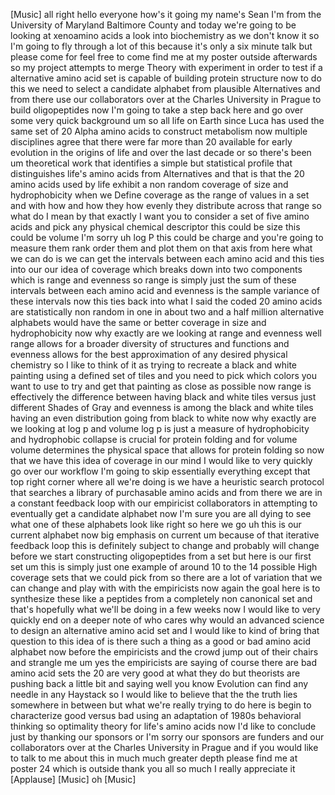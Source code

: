 [Music] all right hello everyone how's it going my name's Sean I'm from the University of Maryland Baltimore County and today we're going to be looking at xenoamino acids a look into biochemistry as we don't know it so I'm going to fly through a lot of this because it's only a six minute talk but please come for feel free to come find me at my poster outside afterwards so my project attempts to merge Theory with experiment in order to test if a alternative amino acid set is capable of building protein structure now to do this we need to select a candidate alphabet from plausible Alternatives and from there use our collaborators over at the Charles University in Prague to build oligopeptides now I'm going to take a step back here and go over some very quick background um so all life on Earth since Luca has used the same set of 20 Alpha amino acids to construct metabolism now multiple disciplines agree that there were far more than 20 available for early evolution in the origins of life and over the last decade or so there's been um theoretical work that identifies a simple but statistical profile that distinguishes life's amino acids from Alternatives and that is that the 20 amino acids used by life exhibit a non random coverage of size and hydrophobicity when we Define coverage as the range of values in a set and with how and how they how evenly they distribute across that range so what do I mean by that exactly I want you to consider a set of five amino acids and pick any physical chemical descriptor this could be size this could be volume I'm sorry uh log P this could be charge and you're going to measure them rank order them and plot them on that axis from here what we can do is we can get the intervals between each amino acid and this ties into our our idea of coverage which breaks down into two components which is range and evenness so range is simply just the sum of these intervals between each amino acid and evenness is the sample variance of these intervals now this ties back into what I said the coded 20 amino acids are statistically non random in one in about two and a half million alternative alphabets would have the same or better coverage in size and hydrophobicity now why exactly are we looking at range and evenness well range allows for a broader diversity of structures and functions and evenness allows for the best approximation of any desired physical chemistry so I like to think of it as trying to recreate a black and white painting using a defined set of tiles and you need to pick which colors you want to use to try and get that painting as close as possible now range is effectively the difference between having black and white tiles versus just different Shades of Gray and evenness is among the black and white tiles having an even distribution going from black to white now why exactly are we looking at log p and volume log p is just a measure of hydrophobicity and hydrophobic collapse is crucial for protein folding and for volume volume determines the physical space that allows for protein folding so now that we have this idea of coverage in our mind I would like to very quickly go over our workflow I'm going to skip essentially everything except that top right corner where all we're doing is we have a heuristic search protocol that searches a library of purchasable amino acids and from there we are in a constant feedback loop with our empiricist collaborators in attempting to eventually get a candidate alphabet now I'm sure you are all dying to see what one of these alphabets look like right so here we go uh this is our current alphabet now big emphasis on current um because of that iterative feedback loop this is definitely subject to change and probably will change before we start constructing oligopeptides from a set but here is our first set um this is simply just one example of around 10 to the 14 possible High coverage sets that we could pick from so there are a lot of variation that we can change and play with with the empiricists now again the goal here is to synthesize these like a peptides from a completely non canonical set and that's hopefully what we'll be doing in a few weeks now I would like to very quickly end on a deeper note of who cares why would an advanced science to design an alternative amino acid set and I would like to kind of bring that question to this idea of is there such a thing as a good or bad amino acid alphabet now before the empiricists and the crowd jump out of their chairs and strangle me um yes the empiricists are saying of course there are bad amino acid sets the 20 are very good at what they do but theorists are pushing back a little bit and saying well you know Evolution can find any needle in any Haystack so I would like to believe that the the truth lies somewhere in between but what we're really trying to do here is begin to characterize good versus bad using an adaptation of 1980s behavioral thinking so optimality theory for life's amino acids now I'd like to conclude just by thanking our sponsors or I'm sorry our sponsors are funders and our collaborators over at the Charles University in Prague and if you would like to talk to me about this in much much greater depth please find me at poster 24 which is outside thank you all so much I really appreciate it [Applause] [Music] oh [Music]